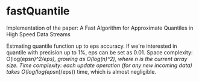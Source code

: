 # fastQuantile
Implementation of the paper: A  Fast Algorithm for Approximate Quantiles in High Speed Data Streams

Estmating quantile function up to eps accuracy. If we're interested in quantile with precision up to 1%, eps can be set as 0.01.
Space complexity: O(log(eps*n)^2/eps), growing as O(log(n)^2), where n is the current array size.
Time complexity: each update operation (for any new incoming data) takes O(log(log(eps*n)/eps)) time, which is almost negligible.
